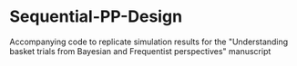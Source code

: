 # Sequential-PP-Design
Accompanying code to replicate simulation results for the "Understanding basket trials from Bayesian and Frequentist perspectives" manuscript
